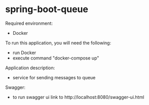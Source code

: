 # spring-boot-queue

Required environment:
- Docker

To run this application, you will need the following:
- run Docker
- execute command "docker-compose up"

Application description:

- service for sending messages to queue

Swagger:

- to run swagger ui link to http://localhost:8080/swagger-ui.html
